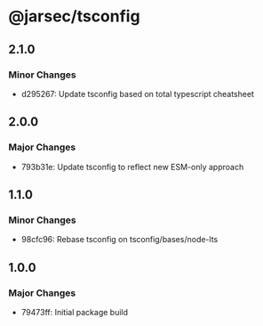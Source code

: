 # @jarsec/tsconfig

## 2.1.0

### Minor Changes

- d295267: Update tsconfig based on total typescript cheatsheet

## 2.0.0

### Major Changes

- 793b31e: Update tsconfig to reflect new ESM-only approach

## 1.1.0

### Minor Changes

- 98cfc96: Rebase tsconfig on tsconfig/bases/node-lts

## 1.0.0

### Major Changes

- 79473ff: Initial package build
